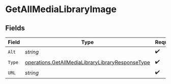 # GetAllMediaLibraryImage


## Fields

| Field                                                                                                                | Type                                                                                                                 | Required                                                                                                             | Description                                                                                                          | Example                                                                                                              |
| -------------------------------------------------------------------------------------------------------------------- | -------------------------------------------------------------------------------------------------------------------- | -------------------------------------------------------------------------------------------------------------------- | -------------------------------------------------------------------------------------------------------------------- | -------------------------------------------------------------------------------------------------------------------- |
| `Alt`                                                                                                                | *string*                                                                                                             | :heavy_check_mark:                                                                                                   | N/A                                                                                                                  | Episode 1                                                                                                            |
| `Type`                                                                                                               | [operations.GetAllMediaLibraryLibraryResponseType](../../models/operations/getallmedialibrarylibraryresponsetype.md) | :heavy_check_mark:                                                                                                   | N/A                                                                                                                  | background                                                                                                           |
| `URL`                                                                                                                | *string*                                                                                                             | :heavy_check_mark:                                                                                                   | N/A                                                                                                                  | /library/metadata/45521/thumb/1644710589                                                                             |